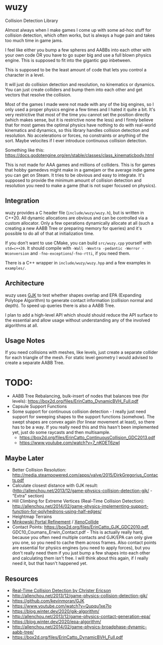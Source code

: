 # wuzy
Collision Detection Library

Almost always when I make games I come up with some ad-hoc stuff for collision detection, which often works, but is always a huge pain and takes too much time in game jams.

I feel like either you bump a few spheres and AABBs into each other with your own code OR you have to go super big and use a full blown physics engine. This is supposed to fit into the gigantic gap inbetween.

This is supposed to be the least amount of code that lets you control a character in a level.

It will just do collision detection and resolution, no kinematics or dynamics. You can just create colliders and bump them into each other and get vectors that resolve the collision.

Most of the games I made were not made with any of the big engines, so I only used a proper physics engine a few times and I hated it quite a bit. It's very restrictive that most of the time you cannot set the position directly (which makes sense, but it is restrictive none the less) and I firmly believe that for most games the optimal physics have nothing to do with real-world kinematics and dynamics, so this library handles collision detection and resolution. No accelerations or forces, no constraints or anything of the sort. Maybe velocites if I ever introduce continuous collision detection.

Something like this: https://docs.godotengine.org/en/stable/classes/class_kinematicbody.html

This is not made for AAA games and millions of colliders. This is for games that hobby gamedevs might make in a gamejam or the average indie game you can get on Steam. It tries to be obvious and easy to integrate. It's supposed to provide the minimum amount of collision detection and resolution you need to make a game (that is not super focused on physics).

## Integration
wuzy provides a C header file (`include/wuzy/wuzy.h`), but is written in C++20. All dynamic allocations are obvious and can be controlled via a custom allocator. Only a few operations dynamically allocate at all (such a creating a new AABB Tree or preparing memory for queries) and it's possible to do all of that at initialization time.

If you don't want to use CMake, you can build `src/wuzy.cpp` yourself with `std=c++20`. It should compile with `-Wall -Wextra -pedantic -Werror -Wconversion` and `-fno-exceptions`/`-fno-rtti`, if you need them.

There is a C++ wrapper in `include/wuzy/wuzy.hpp` and a few examples in `examples/`.

## Architecture
wuzy uses [GJK](https://en.wikipedia.org/wiki/Gilbert%E2%80%93Johnson%E2%80%93Keerthi_distance_algorithm) to test whether shapes overlap and EPA (Expanding Polytope Algorithm) to generate contact information (collision normal and depth). To speed up queries there is also a AABB Tree.

I plan to add a high-level API which should should reduce the API surface to the essential and allow usage without understanding any of the involved algorithms at all.

## Usage Notes
If you need collisions with meshes, like levels, just create a separate collider for each triangle of the mesh. For static level geometry I would advised to create a separate AABB Tree.

# TODO:
* AABB Tree Rebalancing, bulk-insert of nodes that balances tree (for levels): https://box2d.org/files/ErinCatto_DynamicBVH_Full.pdf
* Capsule Support Functions
* Some support for continuous collision detection - I really just need support for sweeping shapes to the support functions (somehow). The swept shapes are convex again (for linear movement at least), so there has to be a way. If you really need this and this hasn't been implemented yet, just do some raycasts and then multisample.
  - https://box2d.org/files/ErinCatto_ContinuousCollision_GDC2013.pdf
  - https://www.youtube.com/watch?v=7_nKOET6zwI

## Maybe Later
* Better Collision Resolution: http://media.steampowered.com/apps/valve/2015/DirkGregorius_Contacts.pdf
* Calculate closest distance with GJK result: (http://allenchou.net/2013/12/game-physics-collision-detection-gjk/ - "Extra" section)
* Hill Climbing for Extreme Vertices (Real-Time Collision Detection): http://allenchou.net/2014/02/game-physics-implementing-support-function-for-polyhedrons-using-half-edges/
* Heightmap Terrains
* [Minkowski Portal Refinement](https://en.wikipedia.org/wiki/Minkowski_Portal_Refinement) / [XenoCollide](http://xenocollide.snethen.com/)
* Contact Points: https://box2d.org/files/ErinCatto_GJK_GDC2010.pdf, GDC10_Coumans_Erwin_Contact.pdf - This is actually really hard, because you often need multiple contacts and GJK/EPA can only give you one, so you need to cache them across frames. Also contact points are essential for physics engines (you need to apply forces), but you don't really need them if you just bump a few shapes into each other and calculating them isn't free. I will think about this again, if I really need it, but that hasn't happened yet.

## Resources
* [Real-Time Collision Detection by Christer Ericson](http://realtimecollisiondetection.net/)
* http://allenchou.net/2013/12/game-physics-collision-detection-gjk/
* https://github.com/kevinmoran/GJK
* https://www.youtube.com/watch?v=Qupqu1xe7Io
* https://blog.winter.dev/2020/gjk-algorithm/
* http://allenchou.net/2013/12/game-physics-contact-generation-epa/
* https://blog.winter.dev/2020/epa-algorithm/
* http://allenchou.net/2014/02/game-physics-broadphase-dynamic-aabb-tree/
* https://box2d.org/files/ErinCatto_DynamicBVH_Full.pdf

